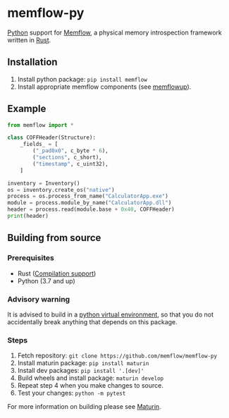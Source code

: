 # memflow-py

[Python] support for [Memflow], a physical memory introspection framework written in [Rust].

## Installation

1. Install python package: `pip install memflow`
2. Install appropriate memflow components (see [memflowup]).

## Example

```py
from memflow import *

class COFFHeader(Structure):
    _fields_ = [
        ("_pad0x0", c_byte * 6),
        ("sections", c_short),
        ("timestamp", c_uint32),
    ]

inventory = Inventory()
os = inventory.create_os("native")
process = os.process_from_name("CalculatorApp.exe")
module = process.module_by_name("CalculatorApp.dll")
header = process.read(module.base + 0x40, COFFHeader)
print(header)
```

## Building from source

### Prerequisites

- Rust ([Compilation support](https://github.com/memflow/memflow#compilation-support))
- Python (3.7 and up)

### Advisory warning

It is advised to build in a [python virtual environment](https://docs.python.org/3/tutorial/venv.html), so that you do not accidentally break anything that depends on this package.

### Steps

1. Fetch repository: `git clone https://github.com/memflow/memflow-py`
2. Install maturin package: `pip install maturin`
3. Install dev packages: `pip install '.[dev]'`
4. Build wheels and install package: `maturin develop`
5. Repeat step 4 when you make changes to source.
6. Test your changes: `python -m pytest`

For more information on building please see [Maturin].

[Memflow]: https://github.com/memflow/memflow
[memflowup]: https://github.com/memflow/memflowup
[Rust]: https://rust-lang.org/
[Python]: https://python.org/
[Maturin]: https://github.com/PyO3/maturin
